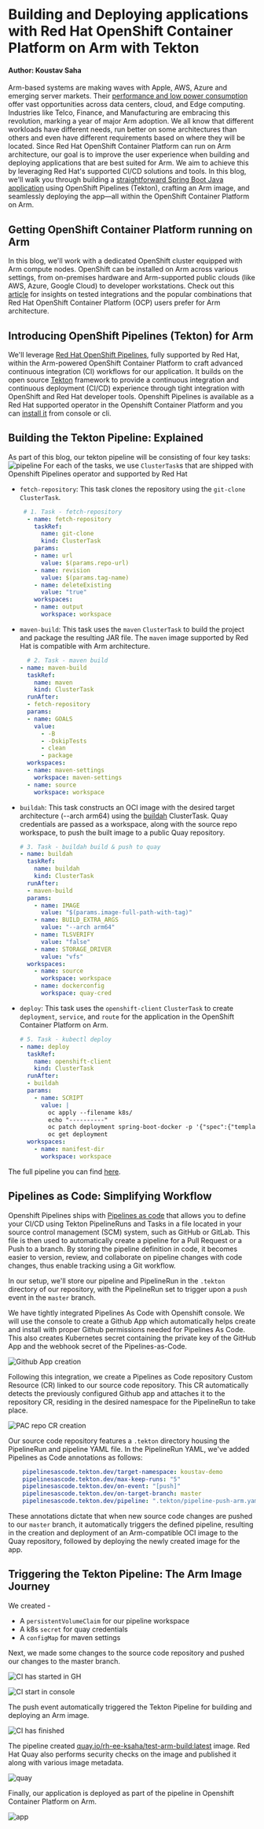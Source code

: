 # Building and Deploying applications with Red Hat OpenShift Container Platform on Arm with Tekton

#### Author: Koustav Saha

Arm-based systems are making waves with Apple, AWS, Azure and emerging server markets. Their [performance and low power consumption](https://www.arm.com/blogs/blueprint/performance-per-watt) offer vast opportunities across data centers, cloud, and Edge computing. Industries like Telco, Finance, and Manufacturing are embracing this revolution, marking a year of major Arm adoption. 
We all know that different workloads have different needs, run better on some architectures than others and even have different requirements based on where they will be located. Since Red Hat OpenShift Container Platform can run on Arm architecture, our goal is to improve the user experience when building and deploying applications that are best suited for Arm. We aim to achieve this by leveraging Red Hat's supported CI/CD solutions and tools.
In this blog, we'll walk you through building a [straightforward Spring Boot Java application](https://github.com/koustavsaha/springboot-docker-arm) using OpenShift Pipelines (Tekton), crafting an Arm image, and seamlessly deploying the app—all within the OpenShift Container Platform on Arm.

## Getting OpenShift Container Platform running on Arm
In this blog, we'll work with a dedicated OpenShift cluster equipped with Arm compute nodes. OpenShift can be installed on Arm across various settings, from on-premises hardware and Arm-supported public clouds (like AWS, Azure, Google Cloud) to developer workstations. Check out this [article](https://access.redhat.com/articles/6804741) for insights on tested integrations and the popular combinations that Red Hat OpenShift Container Platform (OCP) users prefer for Arm architecture.

## Introducing OpenShift Pipelines (Tekton) for Arm
We'll leverage [Red Hat OpenShift Pipelines](https://www.redhat.com/en/technologies/cloud-computing/openshift/pipelines#:~:text=OpenShift%20Pipelines%20provides%20a%20cloud,of%20applications%20and%20Kubernetes%20clusters.), fully supported by Red Hat, within the Arm-powered OpenShift Container Platform to craft advanced continuous integration (CI) workflows for our application. It builds on the open source [Tekton](https://tekton.dev/) framework to provide a continuous integration and continuous deployment (CI/CD) experience through tight integration with OpenShift and Red Hat developer tools. Openshift Pipelines is available as a Red Hat supported operator in the Openshift Container Platform and you can [install it](https://docs.openshift.com/pipelines/1.12/install_config/installing-pipelines.html) from console or cli. 

## Building the Tekton Pipeline: Explained
As part of this blog, our tekton pipeline will be consisting of four key tasks:
![pipeline](images/pipelineview.png)
For each of the tasks, we use ```ClusterTask```s that are shipped with Openshift Pipelines operator and supported by Red Hat

- ```fetch-repository```: This task clones the repository using the ```git-clone``` ```ClusterTask```.
  ```YAML
   # 1. Task - fetch-repository
    - name: fetch-repository
      taskRef:
        name: git-clone
        kind: ClusterTask
      params:
      - name: url
        value: $(params.repo-url)
      - name: revision
        value: $(params.tag-name)
      - name: deleteExisting
        value: "true"
      workspaces:
      - name: output
        workspace: workspace
  ```
- ```maven-build```: This task uses the ```maven``` ```ClusterTask``` to build the project and package the resulting JAR file. The ```maven``` image supported by Red Hat is compatible with Arm architecture.
  ```YAML
    # 2. Task - maven build
  - name: maven-build
    taskRef:
      name: maven
      kind: ClusterTask
    runAfter:
    - fetch-repository
    params:
    - name: GOALS
      value:
        - -B
        - -DskipTests
        - clean
        - package
    workspaces:
    - name: maven-settings
      workspace: maven-settings
    - name: source
      workspace: workspace
  ```
- ```buildah```: This task constructs an OCI image with the desired target architecture (--arch arm64) using the [buildah](https://buildah.io/) ClusterTask. Quay credentials are passed as a workspace, along with the source repo workspace, to push the built image to a public Quay repository.
  ```YAML
  # 3. Task - buildah build & push to quay
  - name: buildah
    taskRef:
      name: buildah
      kind: ClusterTask
    runAfter:
    - maven-build
    params:
      - name: IMAGE
        value: "$(params.image-full-path-with-tag)"
      - name: BUILD_EXTRA_ARGS
        value: "--arch arm64"
      - name: TLSVERIFY
        value: "false"
      - name: STORAGE_DRIVER
        value: "vfs"
    workspaces:
      - name: source
        workspace: workspace
      - name: dockerconfig
        workspace: quay-cred
  ```
- ```deploy```: This task uses the ```openshift-client``` ```ClusterTask``` to create ```deployment```, ```service```, and ```route``` for the application in the OpenShift Container Platform on Arm.
  ```YAML
  # 5. Task - kubectl deploy
  - name: deploy
    taskRef:
      name: openshift-client
      kind: ClusterTask
    runAfter:
    - buildah
    params:
      - name: SCRIPT
        value: |
          oc apply --filename k8s/
          echo "----------"
          oc patch deployment spring-boot-docker -p '{"spec":{"template":{"spec":{"containers":[{"name":"myapp","image":"$(params.image-full-path-with-tag)"}]}}}}'
          oc get deployment
    workspaces:
      - name: manifest-dir
        workspace: workspace
  ```
The full pipeline you can find [here](https://github.com/koustavsaha/springboot-docker-arm/blob/master/.tekton/pipeline-push-arm.yaml). 

## Pipelines as Code: Simplifying Workflow
Openshift Pipelines ships with [Pipelines as code](https://pipelinesascode.com/) that allows you to define your CI/CD using Tekton PipelineRuns and Tasks in a file located in your source control management (SCM) system, such as GitHub or GitLab. This file is then used to automatically create a pipeline for a Pull Request or a Push to a branch. By storing the pipeline definition in code, it becomes easier to version, review, and collaborate on pipeline changes with code changes, thus enable tracking using a Git workflow.

In our setup, we'll store our pipeline and PipelineRun in the ```.tekton``` directory of our repository, with the PipelineRun set to trigger upon a ```push``` event in the ```master``` branch.

We have tightly integrated Pipelines As Code with Openshift console. We will use the console to create a Github App which automatically helps create and install with proper Github permissions needed for Pipelines As Code. This also creates Kubernetes secret containing the private key of the GitHub App and the webhook secret of the Pipelines-as-Code. 

![Github App creation](images/GHapp.png)

Following this integration, we create a Pipelines as Code repository Custom Resource (CR) linked to our source code repository. This CR automatically detects the previously configured Github app and attaches it to the repository CR, residing in the desired namespace for the PipelineRun to take place.

![PAC repo CR creation](images/PACrepocr.png)

Our source code repository features a ```.tekton``` directory housing the PipelineRun and pipeline YAML file. In the PipelineRun YAML, we've added Pipelines as Code annotations as follows:
```YAML
    pipelinesascode.tekton.dev/target-namespace: koustav-demo
    pipelinesascode.tekton.dev/max-keep-runs: "5"
    pipelinesascode.tekton.dev/on-event: "[push]"
    pipelinesascode.tekton.dev/on-target-branch: master
    pipelinesascode.tekton.dev/pipeline: ".tekton/pipeline-push-arm.yaml"
```
These annotations dictate that when new source code changes are pushed to our ```master``` branch, it automatically triggers the defined pipeline, resulting in the creation and deployment of an Arm-compatible OCI image to the Quay repository, followed by deploying the newly created image for the app.

## Triggering the Tekton Pipeline: The Arm Image Journey
We created -
- A ```persistentVolumeClaim``` for our pipeline workspace
- A k8s ```secret``` for quay credentials 
- A ```configMap``` for maven settings 

Next, we made some changes to the source code repository and pushed our changes to the master branch.

![CI has started in GH](images/CIstarting.png)

![CI start in console](images/pipelinefinished.png)

The push event automatically triggered the Tekton Pipeline for building and deploying an Arm image.

![CI has finished](images/CIfinished.png)

The pipeline created [quay.io/rh-ee-ksaha/test-arm-build:latest]() image. Red Hat Quay also performs security checks on the image and published it along with various image metadata.

![quay](images/quay.png)

Finally, our application is deployed as part of the pipeline in Openshift Container Platform on Arm. 

![app](images/app.png)

